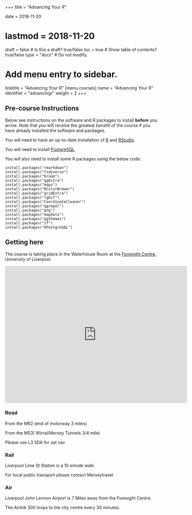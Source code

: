 +++
title = "Advancing Your R"

date = 2018-11-20
# lastmod = 2018-11-20

draft = false  # Is this a draft? true/false
toc = true  # Show table of contents? true/false
type = "docs"  # Do not modify.

# Add menu entry to sidebar.
linktitle = "Advancing Your R"
[menu.courses]
  name = "Advancing Your R"
  identifier = "advancingr"
  weight = 2
+++

## Pre-course Instructions

Below see instructions on the software and R packages to install **before** you arrive. Note that you will receive the greatest benefit of the course if you have already installed the software and packages. 

You will need to have an up-to-date installation of [R](https://cran.r-project.org/mirrors.html) and [RStudio](https://www.rstudio.com/products/rstudio/download/#download). 

You will need to install [PostgreSQL](https://www.postgresql.org/download/). 

You will also need to install some R packages using the below code:

```
install.packages("rmarkdown")
install.packages("tidyverse")
install.packages("broom")
install.packages("ggExtra")
install.packages("maps")
install.packages("RColorBrewer")
install.packages("gridExtra")
install.packages("rgbif")
install.packages("CoordinateCleaner")
install.packages("ggrepel")
install.packages("png")
install.packages("mapdata")
install.packages("ggthemes")
install.packages("sf")
install.packages("RPostgreSQL")
```
## Getting here

The course is taking place in the Waterhouse Room at the [Foresight Centre](https://www.liverpool.ac.uk/conferences-and-events/venue-finder/foresight-centre/), University of Liverpool. 

<iframe src="https://www.google.com/maps/embed?pb=!1m18!1m12!1m3!1d1681.7435965583238!2d-2.9694946677972656!3d53.40866296464316!2m3!1f0!2f0!3f0!3m2!1i1024!2i768!4f13.1!3m3!1m2!1s0x487b211782d9e8e3%3A0x8524f47e6bc7433d!2sForesight+Centre+(Block+J)%2C+Liverpool+L3+5QA!5e0!3m2!1sen!2suk!4v1543347942213" width="600" height="450" frameborder="0" style="border:0" allowfullscreen></iframe>

### Road

From the M62 (end of motorway 3 miles)

From the M53( Wirral/Mersey Tunnels 3/4 mile)

Please use L3 5DA for sat nav

### Rail

Liverpool Lime St Station is a 10 minute walk.

For local public transport please contact Merseytravel

### Air

Liverpool John Lennon  Airport is 7 Miles away from the Foresight Centre.

The Airlink 500 loops to the city centre every 30 minutes. 

